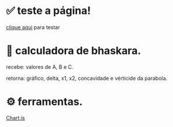 # :white_check_mark: teste a página!
[clique aqui](https://breno30.github.io/bhaskara-html/) para testar</br>

# :newspaper: calculadora de bhaskara.

recebe: valores de A, B e C.</br>

retorna: gráfico, delta, x1, x2, concavidade e vérticide da parabola.</br>

# :gear: ferramentas.

[Chart.js](https://www.chartjs.org/)</br>
